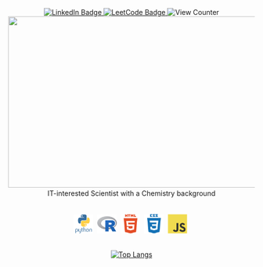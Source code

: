 <div id="header" align="center">
  <div id="badges">
    <a href="https://www.linkedin.com/in/matthias-ueberham-61a3181a8">
      <img src="https://img.shields.io/badge/LinkedIn-blue?style=flat-square&logo=linkedin&logoColor=white" alt="LinkedIn Badge"/>
    </a>
    <a href="https://leetcode.com/MatthiasP/">
      <img src="https://img.shields.io/badge/LeetCode-orange?style=flat-square&logo=leetcode&logoColor=white" alt="LeetCode Badge"/>
    </a>
    <img src="https://komarev.com/ghpvc/?username=matthiasportius&style=flat-square&color=blue" alt="View Counter"/>
  </div>

  <div id="header-img">
    <img src="https://media.giphy.com/media/dWesBcTLavkZuG35MI/giphy.gif" width="550" height="350"/>
    </br>
    IT-interested Scientist with a Chemistry background</br>
    </br>
  </div>

<!---  <div>
    Website: https://matthiasportius.github.io/
  </div>
--->  </br>

  <div id="icons">
    <img src="https://github.com/devicons/devicon/blob/master/icons/python/python-original-wordmark.svg"  title="Python" alt="Python" width="40" height="40"/>&nbsp;
    <img src="https://github.com/devicons/devicon/blob/master/icons/r/r-original.svg"  title="R" alt="R" width="40" height="40"/>&nbsp;
    <img src="https://github.com/devicons/devicon/blob/master/icons/html5/html5-plain-wordmark.svg" title="HTML5" alt="HTML" width="40" height="40"/>&nbsp;
    <img src="https://github.com/devicons/devicon/blob/master/icons/css3/css3-plain-wordmark.svg"  title="CSS3" alt="CSS" width="40" height="40"/>&nbsp;
    <img src="https://github.com/devicons/devicon/blob/master/icons/javascript/javascript-original.svg" title="JavaScript" alt="JavaScript" width="40" height="40"/>&nbsp;
  </div>
  </br>

  [![Top Langs](https://github-readme-stats.vercel.app/api/top-langs/?username=matthiasportius&layout=compact&langs_count=10)](https://github.com/anuraghazra/github-readme-stats)  
</div>
